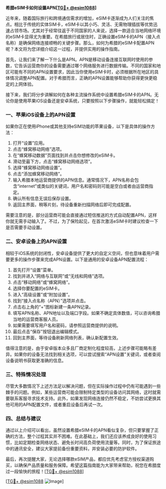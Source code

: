 **希腊eSIM卡如何设置APN[[TG💪+ @esim1088](https://t.me/s/esim1088)]**

近年来，随着国际旅行和跨境通信需求的增加，eSIM卡逐渐成为人们关注的焦点。相比于传统的实体SIM卡，eSIM卡以其小巧、灵活、无需物理插拔等优势迅速占领市场。尤其对于经常往返于不同国家的人来说，选择一款适合当地网络环境的eSIM卡显得尤为重要。在希腊旅行或居住时，正确设置eSIM卡的APN（接入点名称）是确保网络连接顺畅的关键步骤。那么，如何为希腊的eSIM卡配置APN呢？本文将为您详细介绍这一过程，并提供实用的操作指南。

首先，让我们来了解一下什么是APN。APN是移动设备连接互联网时使用的参数，它告诉运营商你的设备需要通过哪个网络服务进行数据传输。不同的国家和地区可能有不同的APN设置要求，因此当你使用eSIM卡时，必须根据所在地区的具体情况调整APN配置。对于希腊而言，正确的APN设置能够帮助你获得更快更稳定的上网体验。

接下来，我们将分步讲解如何在各种主流操作系统中设置希腊eSIM卡的APN。无论你是使用苹果iOS设备还是安卓系统，只要按照以下步骤操作，就能轻松搞定！

### **一、苹果iOS设备上的APN设置**
如果你正在使用iPhone或其他支持eSIM功能的苹果设备，以下是具体的操作方法：

1. 打开“设置”应用。
2. 点击“蜂窝移动网络”选项。
3. 在“蜂窝移动数据”页面找到并点击你想修改的eSIM卡。
4. 滑动至最下方，点击“蜂窝移动网络选项”。
5. 选择“蜂窝移动网络设置”。
6. 点击“添加蜂窝移动网络”。
7. 输入希腊本地运营商提供的APN信息。通常情况下，APN名称会包含“internet”或类似的关键词，用户名和密码则可能是空白或者由运营商指定。
8. 确认所有信息无误后保存设置。
9. 返回主界面，稍等片刻，待设备重新扫描网络后即可完成配置。

需要注意的是，部分运营商可能会直接通过短信推送的方式自动配置APN，这样你就无需手动输入了。不过，为了保险起见，在首次激活eSIM卡时建议检查一下是否需要手动设置。

### **二、安卓设备上的APN设置**
相较于iOS系统的封闭性，安卓设备提供了更大的自定义空间，但也意味着用户需要更多的操作步骤来完成APN设置。以下是通用的安卓设备APN配置流程：

1. 首先打开“设置”菜单。
2. 找到并进入“网络与互联网”或“无线和网络”选项。
3. 点击“移动网络”或“蜂窝网络”。
4. 选择你要配置的eSIM卡。
5. 进入“高级设置”或“附加设置”。
6. 找到“接入点名称（APN）”选项并点击。
7. 点击右上角的“+”图标新建一条APN记录。
8. 填写APN名称、APN地址以及端口字段。如果不确定具体数值，可以咨询希腊当地的运营商客服人员。
9. 如果需要填写用户名和密码，请参照运营商提供的说明。
10. 最后点击“保存”按钮退出编辑模式。
11. 回到主界面，等待设备刷新网络列表，确认新配置生效。

值得注意的是，由于安卓版本众多且厂商定制化程度较高，上述步骤可能略有差异。如果你的设备无法找到相关选项，可以尝试搜索“APN设置”关键词，或者查阅设备说明书获取更准确的信息。

### **三、特殊情况处理**
尽管大多数情况下上述方法足以解决问题，但在实际操作过程中仍有可能遇到一些棘手的问题。例如，某些运营商可能会限制特定类型的设备访问其网络，这时就需要联系客服寻求技术支持。此外，如果发现网络连接仍然不稳定，不妨尝试更换其他可用的APN配置文件，或者重启设备后再试一次。

### **四、总结与建议**
通过以上介绍可以看出，虽然设置希腊eSIM卡的APN看似复杂，但只要掌握了正确的方法，整个过程其实并不困难。在此基础上，我们还应该养成良好的使用习惯，比如定期检查网络状态、避免长时间高负荷使用流量等。同时，为了保证旅途中的通讯安全，建议大家提前备份重要资料，并安装必要的防护软件。

最后，再次提醒大家，无论选择哪款eSIM产品，都应优先考虑官方授权渠道购买，以确保产品质量和服务保障。希望这篇指南能为大家带来帮助，祝您在希腊度过一段愉快的旅程！[[TG💪+ @esim1088](https://t.me/s/esim1088)]

[[TG💪+ @esim1088](https://t.me/s/esim1088) ![Image](https://i.postimg.cc/4NQfJmqS/Snipaste-2025-05-13-00-14-12.png)]